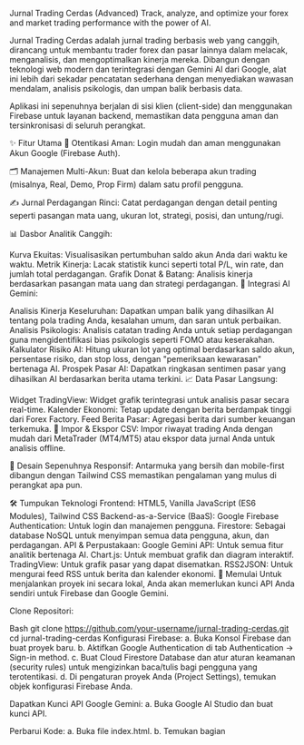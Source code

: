 Jurnal Trading Cerdas (Advanced)
Track, analyze, and optimize your forex and market trading performance with the power of AI.

Jurnal Trading Cerdas adalah jurnal trading berbasis web yang canggih, dirancang untuk membantu trader forex dan pasar lainnya dalam melacak, menganalisis, dan mengoptimalkan kinerja mereka. Dibangun dengan teknologi web modern dan terintegrasi dengan Gemini AI dari Google, alat ini lebih dari sekadar pencatatan sederhana dengan menyediakan wawasan mendalam, analisis psikologis, dan umpan balik berbasis data.

Aplikasi ini sepenuhnya berjalan di sisi klien (client-side) dan menggunakan Firebase untuk layanan backend, memastikan data pengguna aman dan tersinkronisasi di seluruh perangkat.

✨ Fitur Utama
🔐 Otentikasi Aman: Login mudah dan aman menggunakan Akun Google (Firebase Auth).

🗂️ Manajemen Multi-Akun: Buat dan kelola beberapa akun trading (misalnya, Real, Demo, Prop Firm) dalam satu profil pengguna.

✍️ Jurnal Perdagangan Rinci: Catat perdagangan dengan detail penting seperti pasangan mata uang, ukuran lot, strategi, posisi, dan untung/rugi.

📊 Dasbor Analitik Canggih:

Kurva Ekuitas: Visualisasikan pertumbuhan saldo akun Anda dari waktu ke waktu.
Metrik Kinerja: Lacak statistik kunci seperti total P/L, win rate, dan jumlah total perdagangan.
Grafik Donat & Batang: Analisis kinerja berdasarkan pasangan mata uang dan strategi perdagangan.
🤖 Integrasi AI Gemini:

Analisis Kinerja Keseluruhan: Dapatkan umpan balik yang dihasilkan AI tentang pola trading Anda, kesalahan umum, dan saran untuk perbaikan.
Analisis Psikologis: Analisis catatan trading Anda untuk setiap perdagangan guna mengidentifikasi bias psikologis seperti FOMO atau keserakahan.
Kalkulator Risiko AI: Hitung ukuran lot yang optimal berdasarkan saldo akun, persentase risiko, dan stop loss, dengan "pemeriksaan kewarasan" bertenaga AI.
Prospek Pasar AI: Dapatkan ringkasan sentimen pasar yang dihasilkan AI berdasarkan berita utama terkini.
📈 Data Pasar Langsung:

Widget TradingView: Widget grafik terintegrasi untuk analisis pasar secara real-time.
Kalender Ekonomi: Tetap update dengan berita berdampak tinggi dari Forex Factory.
Feed Berita Pasar: Agregasi berita dari sumber keuangan terkemuka.
🔄 Impor & Ekspor CSV: Impor riwayat trading Anda dengan mudah dari MetaTrader (MT4/MT5) atau ekspor data jurnal Anda untuk analisis offline.

📱 Desain Sepenuhnya Responsif: Antarmuka yang bersih dan mobile-first dibangun dengan Tailwind CSS memastikan pengalaman yang mulus di perangkat apa pun.

🛠️ Tumpukan Teknologi
Frontend: HTML5, Vanilla JavaScript (ES6 Modules), Tailwind CSS
Backend-as-a-Service (BaaS): Google Firebase
Authentication: Untuk login dan manajemen pengguna.
Firestore: Sebagai database NoSQL untuk menyimpan semua data pengguna, akun, dan perdagangan.
API & Perpustakaan:
Google Gemini API: Untuk semua fitur analitik bertenaga AI.
Chart.js: Untuk membuat grafik dan diagram interaktif.
TradingView: Untuk grafik pasar yang dapat disematkan.
RSS2JSON: Untuk mengurai feed RSS untuk berita dan kalender ekonomi.
🚀 Memulai
Untuk menjalankan proyek ini secara lokal, Anda akan memerlukan kunci API Anda sendiri untuk Firebase dan Google Gemini.

Clone Repositori:

Bash
git clone https://github.com/your-username/jurnal-trading-cerdas.git
cd jurnal-trading-cerdas
 Konfigurasi Firebase:
a. Buka Konsol Firebase dan buat proyek baru.
b. Aktifkan Google Authentication di tab Authentication -> Sign-in method.
c. Buat Cloud Firestore Database dan atur aturan keamanan (security rules) untuk mengizinkan baca/tulis bagi pengguna yang terotentikasi.
d. Di pengaturan proyek Anda (Project Settings), temukan objek konfigurasi Firebase Anda.

Dapatkan Kunci API Google Gemini:
a. Buka Google AI Studio dan buat kunci API.

Perbarui Kode:
a. Buka file index.html.
b. Temukan bagian <script type="module"> di bagian bawah.
c. Ganti placeholder objek firebaseConfig dengan konfigurasi Firebase Anda sendiri.
d. Ganti placeholder string geminiApiKey dengan kunci API Google Gemini Anda.

JavaScript
// Konfigurasi Firebase aplikasi web Anda
const firebaseConfig = {
  apiKey: "YOUR_FIREBASE_API_KEY",
  authDomain: "YOUR_PROJECT_ID.firebaseapp.com",
  projectId: "YOUR_PROJECT_ID",
  storageBucket: "YOUR_PROJECT_ID.appspot.com",
  messagingSenderId: "YOUR_SENDER_ID",
  appId: "YOUR_APP_ID"
};

const geminiApiKey = "YOUR_GEMINI_API_KEY";
 Jalankan Aplikasi:
Cukup buka file index.html di browser web Anda. Tidak diperlukan server web.

📖 Cara Menggunakan
Login: Buka aplikasi dan masuk dengan akun Google Anda.
Buat Akun: Navigasikan ke tab Akun dan buat akun trading pertama Anda dengan memberinya nama dan mengatur saldo awal.
Pilih Akun Aktif: Klik pada akun yang baru dibuat untuk mengaturnya sebagai aktif. Aplikasi sekarang akan mencatat semua perdagangan ke akun ini.
Catat Perdagangan: Buka tab Jurnal untuk mencatat perdagangan baru. Isi formulir dan simpan.
Analisis Kinerja: Pindah ke tab Analisa untuk melihat kurva ekuitas dan grafik kinerja Anda diperbarui secara real-time.
Dapatkan Wawasan AI: Gunakan fitur AI di tab Analisa, Akun (Kalkulator Risiko), dan Jurnal (Analisis Mindset) untuk mendapatkan wawasan yang lebih dalam.
Tetap Terinformasi: Periksa tab Berita dan Pasar untuk berita pasar dan grafik terbaru.
👤 Penulis
Nabhan Yuzqi Al Mubarok

📄 Lisensi
Proyek ini bersifat open-source. Jangan ragu untuk melakukan fork, memodifikasi, dan menggunakannya untuk kebutuhan pribadi Anda.
